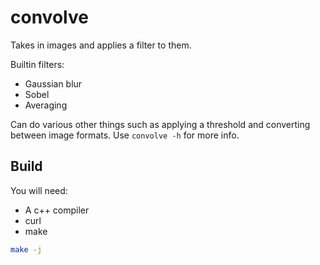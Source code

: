 # convolve


Takes in images and applies a filter to them.

Builtin filters:

* Gaussian blur
* Sobel
* Averaging

Can do various other things such as applying a threshold and converting between
image formats. Use `convolve -h` for more info.

## Build

You will need:

* A c++ compiler
* curl
* make

```sh
make -j
```
